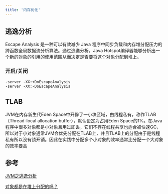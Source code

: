 ```yaml
---
title: '内存优化'
---
```


## 逃逸分析

Escape Analysis 是一种可以有效减少 Java 程序中同步负载和内存堆分配压力的跨函数全局数据流分析算法。通过逃逸分析，Java Hotspot编译器能够分析出一个新的对象的引用的使用范围从而决定是否要将这个对象分配到堆上。

### 开启/关闭

```
-server -XX:+DoEscapeAnalysis
-server -XX:-DoEscapeAnalysis
```

## TLAB

JVM在内存新生代Eden Space中开辟了一小块区域，由线程私有，称作TLAB（Thread-local allocation buffer），默认设定为占用Eden Space的1%。在Java程序中很多对象都是小对象且用过即丢，它们不存在线程共享也适合被快速GC，所以对于小对象通常JVM会优先分配在TLAB上，并且TLAB上的分配由于是线程私有所以没有锁开销。因此在实践中分配多个小对象的效率通常比分配一个大对象的效率要高

## 参考

[JVM之逃逸分析](https://blog.csdn.net/qq_32575047/article/details/81214178)

[对象都是在堆上分配的吗？](https://hesey.wang/2011/07/object-allocation-on-non-heap.html)
